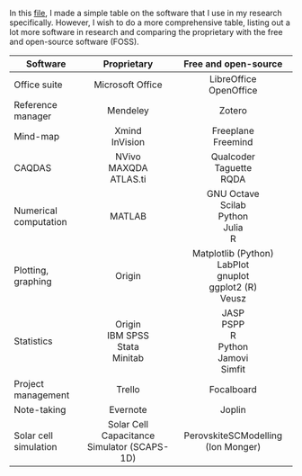 In this [file](https://github.com/mafbar-student/mphil-thesis/blob/main/proprietary-foss-table-mafbar.md), I made a simple table on the software that I use in my research specifically. However, I wish to do a more comprehensive table, listing out a lot more software in research and comparing the proprietary with the free and open-source software (FOSS).

| Software     | Proprietary      | Free and open-source |
|--------------|:----------------:|:-----------:|
| Office suite | Microsoft Office | LibreOffice <br> OpenOffice |  
| Reference manager | Mendeley | Zotero |
| Mind-map | Xmind <br> InVision | Freeplane <br> Freemind |
| CAQDAS | NVivo <br> MAXQDA <br> ATLAS.ti | Qualcoder <br> Taguette <br> RQDA |
| Numerical computation | MATLAB | GNU Octave <br> Scilab <br> Python <br> Julia <br> R |
| Plotting, graphing | Origin | Matplotlib (Python) <br> LabPlot <br> gnuplot <br> ggplot2 (R) <br> Veusz | QtiPlot <br> Simfit |
| Statistics | Origin <br> IBM SPSS <br> Stata <br> Minitab <br> | JASP <br> PSPP <br> R <br> Python <br> Jamovi <br> Simfit |
| Project management | Trello | Focalboard |
| Note-taking | Evernote | Joplin |
| Solar cell simulation | Solar Cell Capacitance Simulator (SCAPS-1D) | PerovskiteSCModelling (Ion Monger) |
